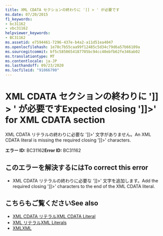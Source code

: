 ```yaml
---
title: XML CDATA セクションの終わりに ']] > ' が必要です
ms.date: 07/20/2015
f1_keywords:
- bc31162
- vbc31162
helpviewer_keywords:
- BC31162
ms.assetid: e7594461-7296-437e-b4a2-a11d51ea4047
ms.openlocfilehash: 1e78c7b55caa99f12485c5d34c79d6a57b66109a
ms.sourcegitcommit: bf5c5850654187705bc94cc40ebfb62fe346ab02
ms.translationtype: MT
ms.contentlocale: ja-JP
ms.lasthandoff: 09/23/2020
ms.locfileid: "91066790"
---
```

# <a name="expected-closing--for-xml-cdata-section"></a><span data-ttu-id="133c2-102">XML CDATA セクションの終わりに ']] > ' が必要です</span><span class="sxs-lookup"><span data-stu-id="133c2-102">Expected closing ']]>' for XML CDATA section</span></span>

<span data-ttu-id="133c2-103">XML CDATA リテラルの終わりに必要な ']]>' 文字がありません。</span><span class="sxs-lookup"><span data-stu-id="133c2-103">An XML CDATA literal is missing the required closing ']]>' characters.</span></span>  
  
 <span data-ttu-id="133c2-104">**エラー ID:** BC31162</span><span class="sxs-lookup"><span data-stu-id="133c2-104">**Error ID:** BC31162</span></span>  
  
## <a name="to-correct-this-error"></a><span data-ttu-id="133c2-105">このエラーを解決するには</span><span class="sxs-lookup"><span data-stu-id="133c2-105">To correct this error</span></span>  
  
- <span data-ttu-id="133c2-106">XML CDATA リテラルの終わりに必要な ']]>' 文字を追加します。</span><span class="sxs-lookup"><span data-stu-id="133c2-106">Add the required closing ']]>' characters to the end of the XML CDATA literal.</span></span>  
  
## <a name="see-also"></a><span data-ttu-id="133c2-107">こちらもご覧ください</span><span class="sxs-lookup"><span data-stu-id="133c2-107">See also</span></span>

- [<span data-ttu-id="133c2-108">XML CDATA リテラル</span><span class="sxs-lookup"><span data-stu-id="133c2-108">XML CDATA Literal</span></span>](../language-reference/xml-literals/xml-cdata-literal.md)
- [<span data-ttu-id="133c2-109">XML リテラル</span><span class="sxs-lookup"><span data-stu-id="133c2-109">XML Literals</span></span>](../language-reference/xml-literals/index.md)
- [<span data-ttu-id="133c2-110">XML</span><span class="sxs-lookup"><span data-stu-id="133c2-110">XML</span></span>](../programming-guide/language-features/xml/index.md)
